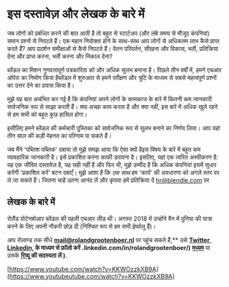 # इस दस्तावेज़ और लेखक के बारे में

जब लोगों को प्रबंधित करने की बात आती है तो बहुत से स्टार्टअप (और लंबे समय से मौजूद कंपनियां) समान प्रश्नों से निपटते हैं। एक महान नियोक्ता होने के साथ-साथ आप लोगों से अधिकतम लाभ कैसे प्राप्त करते हैं? आप प्रदर्शन समीक्षाओं से कैसे निपटते हैं। वेतन परिवर्तन, सीखना और विकास, भर्ती, प्रतिक्रिया देना और प्राप्त करना, भर्ती करना और निकाल देना?

ब्लेंडल का मिशन गुणवत्तापूर्ण पत्रकारिता को और अधिक सुलभ बनाना है। पिछले तीन वर्षों में, हमने एचआर ओपेरा का निर्माण किया हैब्लेंडल में शुरुआत से हमने परीक्षण और त्रुटि के माध्यम से सबसे महत्वपूर्ण प्रश्नों का उत्तर देने का प्रयास किया है।

मुझे यह बात अचंभित कर गई है कि कंपनियां अपने लोगों के कामकाज के बारे में कितनी कम जानकारी सार्वजनिक रूप से साझा करती हैं। क्या अच्छा काम करता है और क्या नहीं, इस बारे में अधिक खुले रहने से हम सभी को बहुत कुछ हासिल होगा।

इसीलिए हमने ब्लेंडल की कर्मचारी पुस्तिका को सार्वजनिक रूप से सुलभ बनाने का निर्णय लिया। आप यहां तीन साल की कड़ी मेहनत का परिणाम पा सकते हैं।

जब मैंने 'पब्लिश पब्लिक' दबाया तो मुझे समझ आया कि ऐसा क्यों हैइस विषय के बारे में बहुत कम व्यावहारिक जानकारी है। इसे प्रकाशित करना काफी डरावना है। इसलिए, यहां एक त्वरित अस्वीकरण है: यह एक जीवित दस्तावेज़ है, यह सही नहीं है और फिर भी, मुझे उम्मीद है कि अधिक कंपनियां इसमें सुधार करेंगी 'प्रकाशित करें' बटन दबाएँ। मुझे आशा है कि *एक साथ* हम 'कार्य' की अवधारणा को अगले स्तर पर ले जा सकते हैं। जितना चाहें उतना आनंद लें और कृपया हमें प्रतिक्रिया दें hr@blendle.com पर

## लेखक के बारे में

रोलैंड ग्रोटेनबोआर ब्लेंडल की पहली एचआर लीड थी। अगस्त 2018 में उन्होंने वैन में दुनिया की यात्रा करने के लिए अपनी नौकरी छोड़ दी (निश्चित रूप से हम सभी ईर्ष्यालु हैं)।

आप रोलाण्ड तक सीधे **mail@rolandgrootenboer.nl** पर पहुंच सकते हैं,** उसे [**Twitter**](https://twitter.com/rmgrootenboer), **[Linkedin,](https://www) के माध्यम से फ़ॉलो करें .linkedin.com/in/rolandgrootenboer/) [मध्यम](https://medium.com/@rologrootenboer)** या उसके **[रिव्यू](https://www.getrevue.co/profile/rolandgrootenboer) की सदस्यता लें )**.

[https://www.youtube.com/watch?v=KKWOzzkXB9A](https://www.youtubeutube.com/watch?v=KKWOzzkXB9A)